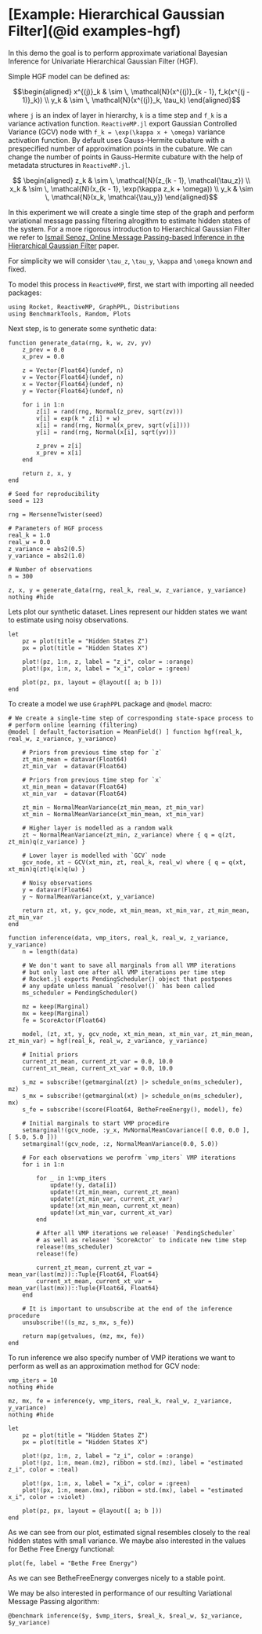 # [Example: Hierarchical Gaussian Filter](@id examples-hgf)

In this demo the goal is to perform approximate variational Bayesian Inference for Univariate Hierarchical Gaussian Filter (HGF).

Simple HGF model can be defined as:

```math
\begin{aligned}
    x^{(j)}_k & \sim \, \mathcal{N}(x^{(j)}_{k - 1}, f_k(x^{(j - 1)}_k)) \\
    y_k & \sim \, \mathcal{N}(x^{(j)}_k, \tau_k)
\end{aligned}
```

where ``j`` is an index of layer in hierarchy, ``k`` is a time step and ``f_k`` is a variance activation function. `ReactiveMP.jl` export Gaussian Controlled Variance (GCV) node with ``f_k = \exp(\kappa x + \omega)`` variance activation function. By default uses Gauss-Hermite cubature with a prespecified number of approximation points in the cubature. We can change the number of points in Gauss-Hermite cubature with the help of metadata structures in `ReactiveMP.jl`. 

```math
 \begin{aligned}
    z_k & \sim \, \mathcal{N}(z_{k - 1}, \mathcal{\tau_z}) \\
    x_k & \sim \, \mathcal{N}(x_{k - 1}, \exp(\kappa z_k + \omega)) \\
    y_k & \sim \, \mathcal{N}(x_k, \mathcal{\tau_y})
\end{aligned}
```

In this experiment we will create a single time step of the graph and perform variational message passing filtering alrogithm to estimate hidden states of the system.
For a more rigorous introduction to Hierarchical Gaussian Filter we refer to [Ismail Senoz, Online Message Passing-based Inference in the Hierarchical Gaussian Filter](https://ieeexplore.ieee.org/document/9173980) paper.

For simplicity we will consider ``\tau_z``, ``\tau_y``, ``\kappa`` and ``\omega`` known and fixed.

To model this process in `ReactiveMP`, first, we start with importing all needed packages:

```@example hgf
using Rocket, ReactiveMP, GraphPPL, Distributions
using BenchmarkTools, Random, Plots
```

Next step, is to generate some synthetic data:

```@example hgf
function generate_data(rng, k, w, zv, yv)
    z_prev = 0.0
    x_prev = 0.0

    z = Vector{Float64}(undef, n)
    v = Vector{Float64}(undef, n)
    x = Vector{Float64}(undef, n)
    y = Vector{Float64}(undef, n)

    for i in 1:n
        z[i] = rand(rng, Normal(z_prev, sqrt(zv)))
        v[i] = exp(k * z[i] + w)
        x[i] = rand(rng, Normal(x_prev, sqrt(v[i])))
        y[i] = rand(rng, Normal(x[i], sqrt(yv)))

        z_prev = z[i]
        x_prev = x[i]
    end 
    
    return z, x, y
end
```

```@example hgf
# Seed for reproducibility
seed = 123

rng = MersenneTwister(seed)

# Parameters of HGF process
real_k = 1.0
real_w = 0.0
z_variance = abs2(0.5)
y_variance = abs2(1.0)

# Number of observations
n = 300

z, x, y = generate_data(rng, real_k, real_w, z_variance, y_variance)
nothing #hide
```

Lets plot our synthetic dataset. Lines represent our hidden states we want to estimate using noisy observations.

```@example hgf
let 
    pz = plot(title = "Hidden States Z")
    px = plot(title = "Hidden States X")
    
    plot!(pz, 1:n, z, label = "z_i", color = :orange)
    plot!(px, 1:n, x, label = "x_i", color = :green)
    
    plot(pz, px, layout = @layout([ a; b ]))
end
```

To create a model we use `GraphPPL` package and `@model` macro:

```@example hgf
# We create a single-time step of corresponding state-space process to
# perform online learning (filtering)
@model [ default_factorisation = MeanField() ] function hgf(real_k, real_w, z_variance, y_variance)
    
    # Priors from previous time step for `z`
    zt_min_mean = datavar(Float64)
    zt_min_var  = datavar(Float64)
    
    # Priors from previous time step for `x`
    xt_min_mean = datavar(Float64)
    xt_min_var  = datavar(Float64)

    zt_min ~ NormalMeanVariance(zt_min_mean, zt_min_var)
    xt_min ~ NormalMeanVariance(xt_min_mean, xt_min_var)

    # Higher layer is modelled as a random walk 
    zt ~ NormalMeanVariance(zt_min, z_variance) where { q = q(zt, zt_min)q(z_variance) }
    
    # Lower layer is modelled with `GCV` node
    gcv_node, xt ~ GCV(xt_min, zt, real_k, real_w) where { q = q(xt, xt_min)q(zt)q(κ)q(ω) }
    
    # Noisy observations 
    y = datavar(Float64)
    y ~ NormalMeanVariance(xt, y_variance)
    
    return zt, xt, y, gcv_node, xt_min_mean, xt_min_var, zt_min_mean, zt_min_var
end
```

```@example hgf
function inference(data, vmp_iters, real_k, real_w, z_variance, y_variance)
    n = length(data)
    
    # We don't want to save all marginals from all VMP iterations
    # but only last one after all VMP iterations per time step
    # Rocket.jl exports PendingScheduler() object that postpones 
    # any update unless manual `resolve!()` has been called
    ms_scheduler = PendingScheduler()
    
    mz = keep(Marginal)
    mx = keep(Marginal)
    fe = ScoreActor(Float64)

    model, (zt, xt, y, gcv_node, xt_min_mean, xt_min_var, zt_min_mean, zt_min_var) = hgf(real_k, real_w, z_variance, y_variance)

    # Initial priors
    current_zt_mean, current_zt_var = 0.0, 10.0
    current_xt_mean, current_xt_var = 0.0, 10.0
    
    s_mz = subscribe!(getmarginal(zt) |> schedule_on(ms_scheduler), mz)
    s_mx = subscribe!(getmarginal(xt) |> schedule_on(ms_scheduler), mx)
    s_fe = subscribe!(score(Float64, BetheFreeEnergy(), model), fe)

    # Initial marginals to start VMP procedire
    setmarginal!(gcv_node, :y_x, MvNormalMeanCovariance([ 0.0, 0.0 ], [ 5.0, 5.0 ]))
    setmarginal!(gcv_node, :z, NormalMeanVariance(0.0, 5.0))
    
    # For each observations we perofrm `vmp_iters` VMP iterations
    for i in 1:n
        
        for _ in 1:vmp_iters
            update!(y, data[i])
            update!(zt_min_mean, current_zt_mean)
            update!(zt_min_var, current_zt_var)
            update!(xt_min_mean, current_xt_mean)
            update!(xt_min_var, current_xt_var)
        end
        
        # After all VMP iterations we release! `PendingScheduler`
        # as well as release! `ScoreActor` to indicate new time step
        release!(ms_scheduler)
        release!(fe)
        
        current_zt_mean, current_zt_var = mean_var(last(mz))::Tuple{Float64, Float64}
        current_xt_mean, current_xt_var = mean_var(last(mx))::Tuple{Float64, Float64}
    end
    
    # It is important to unsubscribe at the end of the inference procedure
    unsubscribe!((s_mz, s_mx, s_fe))
    
    return map(getvalues, (mz, mx, fe))
end
```

To run inference we also specify number of VMP iterations we want to perform as well as an approximation method for GCV node:

```@example hgf
vmp_iters = 10
nothing #hide
```

```@example hgf
mz, mx, fe = inference(y, vmp_iters, real_k, real_w, z_variance, y_variance)
nothing #hide
```

```@example hgf
let 
    pz = plot(title = "Hidden States Z")
    px = plot(title = "Hidden States X")
    
    plot!(pz, 1:n, z, label = "z_i", color = :orange)
    plot!(pz, 1:n, mean.(mz), ribbon = std.(mz), label = "estimated z_i", color = :teal)
    
    plot!(px, 1:n, x, label = "x_i", color = :green)
    plot!(px, 1:n, mean.(mx), ribbon = std.(mx), label = "estimated x_i", color = :violet)
    
    plot(pz, px, layout = @layout([ a; b ]))
end
```

As we can see from our plot, estimated signal resembles closely to the real hidden states with small variance. We maybe also interested in the values for Bethe Free Energy functional:

```@example hgf
plot(fe, label = "Bethe Free Energy")
```

As we can see BetheFreeEnergy converges nicely to a stable point.

We may be also interested in performance of our resulting Variational Message Passing algorithm:

```@example hgf
@benchmark inference($y, $vmp_iters, $real_k, $real_w, $z_variance, $y_variance)
```